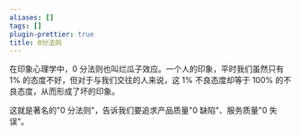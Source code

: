 ```yaml
---
aliases: []
tags: []
plugin-prettier: true
title: 0分法则
---
```


在印象心理学中，0 分法则也叫烂瓜子效应。一个人的印象，平时我们虽然只有 1% 的态度不好，但对于与我们交往的人来说，这 1% 不良态度却等于 100% 的不良态度，从而形成了坏的印象。

这就是著名的"0 分法则"，告诉我们要追求产品质量"0 缺陷"、服务质量"0 失误"。
